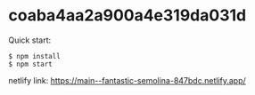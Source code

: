 # coaba4aa2a900a4e319da031d

Quick start:

```
$ npm install
$ npm start
````

netlify link: https://main--fantastic-semolina-847bdc.netlify.app/
